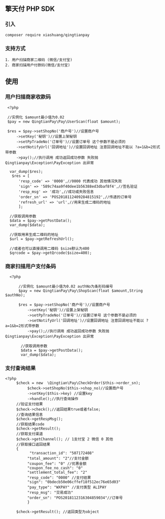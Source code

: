 ## 擎天付 PHP SDK

### 引入

    composer require xiashuang/qingtianpay

### 支持方式
    
    1. 用户扫描商家二维码 (微信/支付宝)
    2. 商家扫描用户付款码(微信/支付宝)
    
## 使用

### 用户扫描商家收款码
    
     <?php
     
     //实例化 $amount最小值为0.02
     $pay = new QingtianPay\Pay\UserScan(float $amount);
     
     $res = $pay->setShopNo('商户号')//设置商户号
         ->setKey('秘钥')//设置上架秘钥
         ->setPpTradeNo('订单号')//设置订单号 这个参数不是必须的
         ->setNotifyUrl('回调地址')//设置回调地址 注意回调地址不能以 ?a=1&b=2形式带参数
         ->pay();//执行调用 成功返回成功参数 失败抛 Qingtianpay\Exception\PayException 出异常
         
      var_dump($res);
       $res = [
          'resp_code' => '0000',//0000 代表成功 其他情况失败
          'sign' => '589c74aa9f40dee1b56388ed3dbaf8f4',//签名验证
          'resp_msg' => '成功',//成功或失败信息
          'order_sn' => 'POS2018112409284815192',//传递的订单号
          'refresh_url' => 'url',//用来生成二维码的地址
          ];   
         
      //获取调用参数
      $data = $pay->getPostData();
      var_dump($data);
      
      //获取用来生成二维码的地址
      $url = $pay->getRefreshUrl();
      
      //或者也可以直接调用二维码 $size默认为400
      $qrcode = $pay->getQrcode($size=400);
      
            
      
### 商家扫描用户支付条码

      <?php
          
          //实例化 $amount最小值为0.02 authNo为条形码编号
          $pay = new QingtianPay\Pay\ShopScan(float $amount,String $authNo);
          
          $res = $pay->setShopNo('商户号')//设置商户号
              ->setKey('秘钥')//设置上架秘钥
              ->setPpTradeNo('订单号')//设置订单号 这个参数不是必须的
              ->setNotifyUrl('回调地址')//设置回调地址 注意回调地址不能以 ?a=1&b=2形式带参数
              ->pay();//执行调用 成功返回成功参数 失败抛 Qingtianpay\Exception\PayException 出异常
              
           //获取调用参数
           $data = $pay->getPostData();
           var_dump($data);
           
            

### 支付查询结果
    
    <?php
         $check = new  \Qingtian\Pay\CheckOrder($this->order_sn);
              $check->setShopNo($this->shop_no)//设置商户号
              ->setKey($this->key) //设置key
              ->handle();//执行查询操作
         //验证支付结果
         $check->check();//返回结果true或者false;
         //查询结果信息
         $check->getRespMsg();
         //获取结果code
         $check->getResult();
         //获取支付渠道
         $check->getChannel(); // 1支付宝 2 微信 0 其他
         //获取接口返回结果
         {
               "transaction_id": "507172408"
              "total_amount": "2"//支付金额
              "coupon_fee": "0" //优惠金额
              "coupon_fee_no_cash": "0"
              "settlement_total_fee": "2"
              "resp_code": "0000" //支付结果
              "sign": "0bdecb50e06cffef18f512ec76e65d03"
              "pay_type": "WXPAY" //支付类型 ALIPAY
              "resp_msg": "交易成功"
              "order_sn": "POS2018112316304859034"//订单号
              }
            
         $check->getResult(); //返回类型为object
         
           
              

  
            